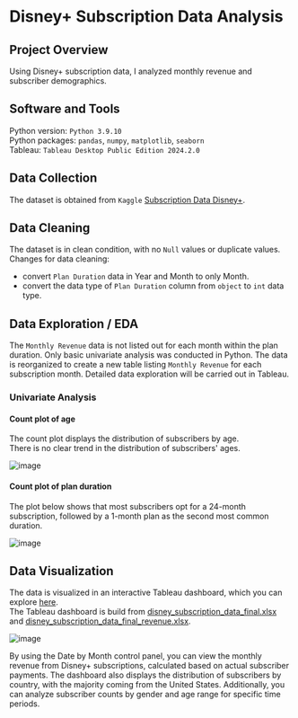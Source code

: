 # Disney+ Subscription Data Analysis

## Project Overview
Using Disney+ subscription data, I analyzed monthly revenue and subscriber demographics.  

## Software and Tools
Python version: `Python 3.9.10`  
Python packages: `pandas`, `numpy`, `matplotlib`, `seaborn`  
Tableau: `Tableau Desktop Public Edition 2024.2.0` 

## Data Collection
The dataset is obtained from `Kaggle` [Subscription Data Disney+](https://www.kaggle.com/datasets/albeyee/subscription-data-disney).  

## Data Cleaning
The dataset is in clean condition, with no `Null` values or duplicate values.  
Changes for data cleaning:  
* convert `Plan Duration` data in Year and Month to only Month.
* convert the data type of `Plan Duration` column from `object` to `int` data type.

## Data Exploration / EDA
The `Monthly Revenue` data is not listed out for each month within the plan duration. Only basic univariate analysis was conducted in Python. The data is reorganized to create a new table listing `Monthly Revenue` for each subscription month. Detailed data exploration will be carried out in Tableau.  
 
### Univariate Analysis
#### Count plot of age
The count plot displays the distribution of subscribers by age.  
There is no clear trend in the distribution of subscribers' ages.  

![image](https://github.com/user-attachments/assets/a73b0b4b-bc7f-410b-a870-758c97028dd0)

#### Count plot of plan duration
The plot below shows that most subscribers opt for a 24-month subscription, followed by a 1-month plan as the second most common duration.

![image](https://github.com/user-attachments/assets/442baf10-8f50-4a0d-963c-5e6269b295b3)

## Data Visualization
The data is visualized in an interactive Tableau dashboard, which you can explore [here](https://public.tableau.com/app/profile/lily.tiong/viz/disney_subscription_data/Dashboard).   
The Tableau dashboard is build from [disney_subscription_data_final.xlsx]([https://github.com/ltiongl/portfolio-projects/blob/main/seoul-bike-sharing/seoul_bike_sharing.xlsx](https://github.com/ltiongl/portfolio-projects/blob/main/disney-subscription-data/disney_subscription_data_final.xlsx)) and [disney_subscription_data_final_revenue.xlsx](https://github.com/ltiongl/portfolio-projects/blob/main/disney-subscription-data/disney_subscription_data_final_revenue.xlsx).  

![image](https://github.com/user-attachments/assets/10346013-0035-46bb-b3fa-af99bf814867)

By using the Date by Month control panel, you can view the monthly revenue from Disney+ subscriptions, calculated based on actual subscriber payments. The dashboard also displays the distribution of subscribers by country, with the majority coming from the United States. Additionally, you can analyze subscriber counts by gender and age range for specific time periods.  
